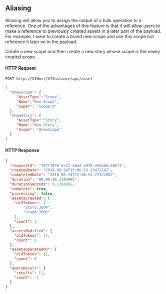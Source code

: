 ## Aliasing

Aliasing will allow you to assign the output of a bulk operation to a reference. One of the advantages of this feature is that it will allow users to make a reference to previously created assets in a later part of the payload. For example,  I want to create a brand new scope and use this scope but reference it later on in the payload.

Create a new scope and then create a new story whose scope is the newly created scope.

#### HTTP Request

`POST http://V1Host/V1Instance/api/asset`

```json
[
  "@newScope": {
     "AssetType":"Scope",
     "Name":"New Scope",
     "Super": "Scope:0"
  },
  "@newStory": {
     "AssetType":"Story",
     "Name":"New Story",
     "Scope": "@newScope"
  }
]
```

#### HTTP Response

```json
{
  "requestId": "767f7870-bc12-46d4-a978-e55e6bc405f1",
  "createdDate": "2018-08-24T15:06:53.1347214Z",
  "completedDate": "2018-08-24T15:06:53.2732206Z",
  "duration": "00:00:00.1384992",
  "durationSeconds": 0.1384992,
  "complete": true,
  "processing": false,
  "assetsCreated": {
    "oidTokens": [
        "Story:3604",
        "Scope:3606"
    ],
    "count": 1
  },
  "assetsModified": {
    "oidTokens": [],
    "count": 0
  },
  "assetsOperatedOn": {
    "oidTokens": [],
    "count": 0
  },
  "queryResult": {
    "results": [],
    "count": -1
  }
}
```
